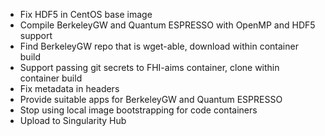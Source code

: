 * Fix HDF5 in CentOS base image
* Compile BerkeleyGW and Quantum ESPRESSO with OpenMP and HDF5 support
* Find BerkeleyGW repo that is wget-able, download within container build
* Support passing git secrets to FHI-aims container, clone within container build
* Fix metadata in headers
* Provide suitable apps for BerkeleyGW and Quantum ESPRESSO
* Stop using local image bootstrapping for code containers
* Upload to Singularity Hub
